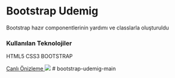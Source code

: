 <h1> Bootstrap Udemig</h1>
<p>Bootstrap hazır componentlerinin yardımı ve classlarla oluşturuldu <p>
<h3>Kullanılan Teknolojiler</h3>
<p>HTML5 CSS3 BOOTSTRAP</p>
<a href="https://udemig.netlify.app/">Canlı Önizleme </a>
<img src="/images/onizleme.gif">
# bootstrap-udemig-main
